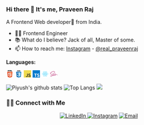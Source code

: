 ### Hi there 👋 It's me, Praveen Raj 
A Frontend Web developer🎯 from India.

- 👨‍💻 Frontend Engineer 
- 📚 What do I believe? Jack of all, Master of some.
- 📫 How to reach me: [Instagram](https://instagram.com/real_praveenraj) - [@real_praveenraj](https://instagram.com/real_praveenraj)  


**Languages:**  

<code><img height="20" src="https://raw.githubusercontent.com/github/explore/80688e429a7d4ef2fca1e82350fe8e3517d3494d/topics/html/html.png"></code>
<code><img height="20" src="https://raw.githubusercontent.com/github/explore/80688e429a7d4ef2fca1e82350fe8e3517d3494d/topics/css/css.png"></code>
<code><img height="20" src="https://raw.githubusercontent.com/github/explore/80688e429a7d4ef2fca1e82350fe8e3517d3494d/topics/javascript/javascript.png"></code>
<code><img height="20" src="https://raw.githubusercontent.com/github/explore/80688e429a7d4ef2fca1e82350fe8e3517d3494d/topics/typescript/typescript.png"></code>
<code><img height="20" src="https://raw.githubusercontent.com/github/explore/80688e429a7d4ef2fca1e82350fe8e3517d3494d/topics/react/react.png"></code>
<code><img height="20" src="https://raw.githubusercontent.com/github/explore/80688e429a7d4ef2fca1e82350fe8e3517d3494d/topics/sass/sass.png"></code>

![Piyush's github stats](https://github-readme-stats.vercel.app/api?username=praveen-raj-r&theme=tokyonight&show_icons=true&hide=["issues"])
![Top Langs](https://github-readme-stats.vercel.app/api/top-langs/?username=praveen-raj-r&theme=tokyonight&layout=compact)
![](https://komarev.com/ghpvc/?username=praveen-raj-r)

<h3> 🤝🏻 Connect with Me </h3>

<p align="center">
 <!-- <a href="https://www.adityavsingh.com/"><img alt="Website" src="https://img.shields.io/badge/Website-www.adityavsingh.com-blue?style=flat-square&logo=google-chrome"></a> -->
<a href="https://www.linkedin.com/in/developer-praveen-raj/">
  <img alt="LinkedIn" src="https://img.shields.io/badge/LinkedIn-Praveen%20Raj-blue?style=flat-square&logo=linkedin">
</a>
<a href="https://www.instagram.com/real_praveenraj/"><img alt="Instagram" src="https://img.shields.io/badge/Instagram-praveenraj-blue?style=flat-square&logo=instagram"></a>
<a href="mailto:praveen1220raj@gmail.com">
  <img alt="Email" src="https://img.shields.io/badge/Email-praveen1220raj@gmail.com-blue?style=flat-square&logo=gmail">
</a>
</p>

 <!--⭐️ From [Praveen Raj](https://github.com/praveen-raj-r)-->
